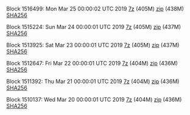 Block 1516499: Mon Mar 25 00:00:02 UTC 2019 [7z](https://transfer.sh/2S7a0/bootstrap.dat.20190325.7z) (405M) [zip](https://transfer.sh/rZWmQ/bootstrap.dat.20190325.zip) (438M) [SHA256](https://transfer.sh/VhHj3/sha256.txt)

Block 1515224: Sun Mar 24 00:00:01 UTC 2019 [7z](https://transfer.sh/ZCbEk/bootstrap.dat.20190324.7z) (405M) [zip](https://transfer.sh/9qBn0/bootstrap.dat.20190324.zip) (437M) [SHA256](https://transfer.sh/69aKC/sha256.txt)

Block 1513925: Sat Mar 23 00:00:01 UTC 2019 [7z](https://transfer.sh/cP5Ag/bootstrap.dat.20190323.7z) (405M) [zip](https://transfer.sh/10XHGm/bootstrap.dat.20190323.zip) (437M) [SHA256](https://transfer.sh/GQbmx/sha256.txt)

Block 1512647: Fri Mar 22 00:00:01 UTC 2019 [7z](https://transfer.sh/IQoUS/bootstrap.dat.20190322.7z) (404M) [zip](https://transfer.sh/DHuk3/bootstrap.dat.20190322.zip) (436M) [SHA256](https://transfer.sh/2ztgh/sha256.txt)

Block 1511392: Thu Mar 21 00:00:01 UTC 2019 [7z](https://transfer.sh/UQhjy/bootstrap.dat.20190321.7z) (404M) [zip](https://transfer.sh/13Db99/bootstrap.dat.20190321.zip) (436M) [SHA256](https://transfer.sh/Rhhlg/sha256.txt)

Block 1510137: Wed Mar 20 00:00:01 UTC 2019 [7z](https://transfer.sh/euRR4/bootstrap.dat.20190320.7z) (404M) [zip](https://transfer.sh/Fn9uy/bootstrap.dat.20190320.zip) (436M) [SHA256](https://transfer.sh/Theud/sha256.txt)
